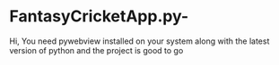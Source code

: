 # FantasyCricketApp.py-
Hi, You need pywebview installed on your system along with the latest version of python and the project is good to go
